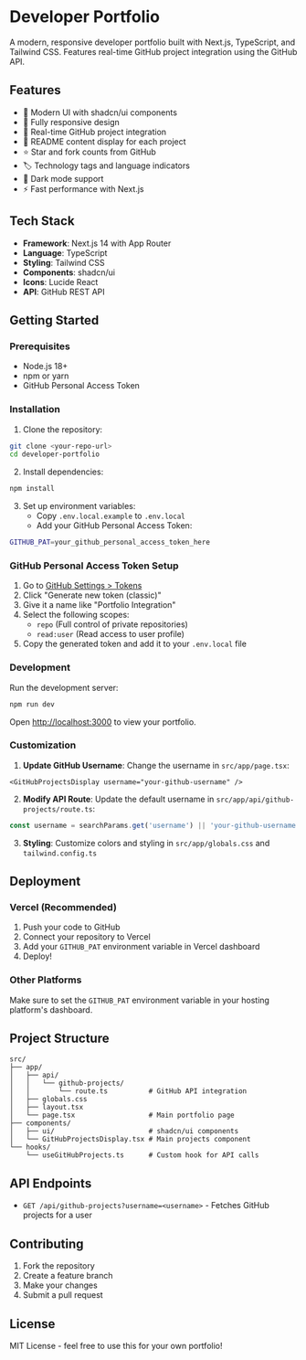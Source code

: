 # Developer Portfolio

A modern, responsive developer portfolio built with Next.js, TypeScript, and Tailwind CSS. Features real-time GitHub project integration using the GitHub API.

## Features

- 🎨 Modern UI with shadcn/ui components
- 📱 Fully responsive design
- 🔗 Real-time GitHub project integration
- 📖 README content display for each project
- ⭐ Star and fork counts from GitHub
- 🏷️ Technology tags and language indicators
- 🌙 Dark mode support
- ⚡ Fast performance with Next.js

## Tech Stack

- **Framework**: Next.js 14 with App Router
- **Language**: TypeScript
- **Styling**: Tailwind CSS
- **Components**: shadcn/ui
- **Icons**: Lucide React
- **API**: GitHub REST API

## Getting Started

### Prerequisites

- Node.js 18+ 
- npm or yarn
- GitHub Personal Access Token

### Installation

1. Clone the repository:
```bash
git clone <your-repo-url>
cd developer-portfolio
```

2. Install dependencies:
```bash
npm install
```

3. Set up environment variables:
   - Copy `.env.local.example` to `.env.local`
   - Add your GitHub Personal Access Token:
```bash
GITHUB_PAT=your_github_personal_access_token_here
```

### GitHub Personal Access Token Setup

1. Go to [GitHub Settings > Tokens](https://github.com/settings/tokens)
2. Click "Generate new token (classic)"
3. Give it a name like "Portfolio Integration"
4. Select the following scopes:
   - `repo` (Full control of private repositories)
   - `read:user` (Read access to user profile)
5. Copy the generated token and add it to your `.env.local` file

### Development

Run the development server:

```bash
npm run dev
```

Open [http://localhost:3000](http://localhost:3000) to view your portfolio.

### Customization

1. **Update GitHub Username**: Change the username in `src/app/page.tsx`:
```tsx
<GitHubProjectsDisplay username="your-github-username" />
```

2. **Modify API Route**: Update the default username in `src/app/api/github-projects/route.ts`:
```typescript
const username = searchParams.get('username') || 'your-github-username';
```

3. **Styling**: Customize colors and styling in `src/app/globals.css` and `tailwind.config.ts`

## Deployment

### Vercel (Recommended)

1. Push your code to GitHub
2. Connect your repository to Vercel
3. Add your `GITHUB_PAT` environment variable in Vercel dashboard
4. Deploy!

### Other Platforms

Make sure to set the `GITHUB_PAT` environment variable in your hosting platform's dashboard.

## Project Structure

```
src/
├── app/
│   ├── api/
│   │   └── github-projects/
│   │       └── route.ts          # GitHub API integration
│   ├── globals.css
│   ├── layout.tsx
│   └── page.tsx                  # Main portfolio page
├── components/
│   ├── ui/                       # shadcn/ui components
│   └── GitHubProjectsDisplay.tsx # Main projects component
└── hooks/
    └── useGitHubProjects.ts      # Custom hook for API calls
```

## API Endpoints

- `GET /api/github-projects?username=<username>` - Fetches GitHub projects for a user

## Contributing

1. Fork the repository
2. Create a feature branch
3. Make your changes
4. Submit a pull request

## License

MIT License - feel free to use this for your own portfolio!
